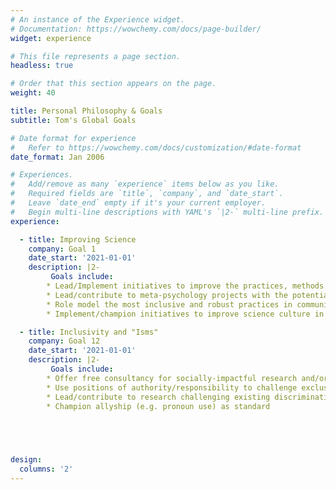```yaml
---
# An instance of the Experience widget.
# Documentation: https://wowchemy.com/docs/page-builder/
widget: experience

# This file represents a page section.
headless: true

# Order that this section appears on the page.
weight: 40

title: Personal Philosophy & Goals
subtitle: Tom's Global Goals

# Date format for experience
#   Refer to https://wowchemy.com/docs/customization/#date-format
date_format: Jan 2006

# Experiences.
#   Add/remove as many `experience` items below as you like.
#   Required fields are `title`, `company`, and `date_start`.
#   Leave `date_end` empty if it's your current employer.
#   Begin multi-line descriptions with YAML's `|2-` multi-line prefix.
experience:

  - title: Improving Science
    company: Goal 1
    date_start: '2021-01-01'
    description: |2-
         Goals include:
        * Lead/Implement initiatives to improve the practices, methods and/or tools scientists use
        * Lead/contribute to meta-psychology projects with the potential to improve the culture or practices of science
        * Role model the most inclusive and robust practices in communication and collaboration
        * Implement/champion initiatives to improve science culture in my current workplace and collaborations

  - title: Inclusivity and "Isms"
    company: Goal 12
    date_start: '2021-01-01'
    description: |2-
         Goals include:
        * Offer free consultancy for socially-impactful research and/or non-for-profit initiatives led by individuals from communities who face current, or have faced historic, marginalisation or discrimination
        * Use positions of authority/responsibility to challenge exclusionary systems and empower others
        * Lead/contribute to research challenging existing discrimination and/or promoting equal opportunities
        * Champion allyship (e.g. pronoun use) as standard



 

design:
  columns: '2'
---
```

